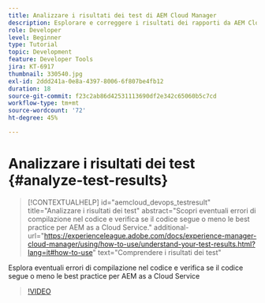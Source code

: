 ```yaml
---
title: Analizzare i risultati dei test di AEM Cloud Manager
description: Esplorare e correggere i risultati dei rapporti da AEM Cloud Manager
role: Developer
level: Beginner
type: Tutorial
topic: Development
feature: Developer Tools
jira: KT-6917
thumbnail: 330540.jpg
exl-id: 2ddd241a-0e8a-4397-8006-6f807be4fb12
duration: 18
source-git-commit: f23c2ab86d42531113690df2e342c65060b5c7cd
workflow-type: tm+mt
source-wordcount: '72'
ht-degree: 45%

---
```


# Analizzare i risultati dei test {#analyze-test-results}

>[!CONTEXTUALHELP]
>id="aemcloud_devops_testresult"
>title="Analizzare i risultati dei test"
>abstract="Scopri eventuali errori di compilazione nel codice e verifica se il codice segue o meno le best practice per AEM as a Cloud Service."
>additional-url="https://experienceleague.adobe.com/docs/experience-manager-cloud-manager/using/how-to-use/understand-your-test-results.html?lang=it#how-to-use" text="Comprendere i risultati dei test"

Esplora eventuali errori di compilazione nel codice e verifica se il codice segue o meno le best practice per AEM as a Cloud Service

>[!VIDEO](https://video.tv.adobe.com/v/330540?quality=12&learn=on)

